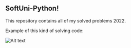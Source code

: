 <h2>SoftUni-Python!</h2>
This repository contains all of my solved problems 2022.

Example of this kind of solving code:

<img src="https://github.com/faroh7979/problem_solving/blob/main/screenshots/Screenshot%202022-08-24%20182237.jpg?raw=true)" alt="Alt text" title="suplies_for_school">
